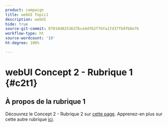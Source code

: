 ```yaml
---
product: campaign
title: webUI Topic1
description: webUI
hide: true
source-git-commit: 07010d0253637bce4df62f7bfa1fd37fb9fb8e7b
workflow-type: ht
source-wordcount: '19'
ht-degree: 100%

---
```


# webUI Concept 2 - Rubrique 1 {#c2t1}

## À propos de la rubrique 1

Découvrez le Concept 2 - Rubrique 2 sur [cette page](topic2.md).
Apprenez-en plus sur cette autre rubrique [ici](../../automation/workflow/about-workflows.md).